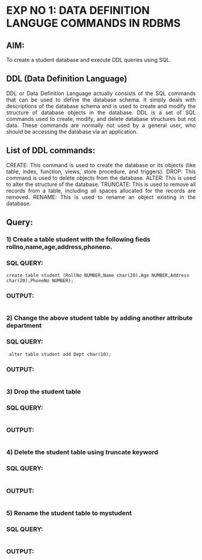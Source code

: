 # EXP NO 1: DATA DEFINITION LANGUGE COMMANDS IN RDBMS

## AIM:
To create a student database and execute DDL queries using SQL.


## DDL (Data Definition Language)
<div align="justify">
DDL or Data Definition Language actually consists of the SQL commands that can be used to define the database schema. It simply deals with descriptions of the database schema and is used to create and modify the structure of database objects in the database. DDL is a set of SQL commands used to create, modify, and delete database structures but not data. These commands are normally not used by a general user, who should be accessing the database via an application.
</div>
 
## List of DDL commands: 
<div align="justify">
CREATE: This command is used to create the database or its objects (like table, index, function, views, store procedure, and triggers).
DROP: This command is used to delete objects from the database.
ALTER: This is used to alter the structure of the database.
TRUNCATE: This is used to remove all records from a table, including all spaces allocated for the records are removed.
RENAME: This is used to rename an object existing in the database.
</div>

## Query:
### 1) Create a table student with the following fieds rollno,name,age,address,phoneno.

### SQL QUERY: 
```
create table student (RollNo NUMBER,Name char(20),Age NUMBER,Address char(20),PhoneNo NUMBER);
```
### OUTPUT:

![]()

### 2) Change the above student table by adding another attribute department

### SQL QUERY: 
```
 alter table student add Dept char(10);
```
### OUTPUT:

![]()

### 3) Drop the student table
 
### SQL QUERY: 
```

```
### OUTPUT:

![]()

### 4) Delete the student table using truncate keyword

### SQL QUERY: 
```

```
### OUTPUT:

![]()

### 5) Rename the student table to mystudent

### SQL QUERY: 
```

```
### OUTPUT:

![]()
